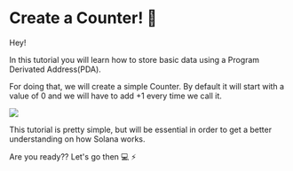 # Create a Counter! 📝

Hey!

In this tutorial you will learn how to store basic data using a Program Derivated Address(PDA).

For doing that, we will create a simple Counter. By default it will start with a value of 0 and we will have to add +1 every time we call it.

![](/tutorials/counter-easy/counter.jpg)

This tutorial is pretty simple, but will be essential in order to get a better understanding on how Solana works.

Are you ready?? Let's go then 💻 ⚡️

